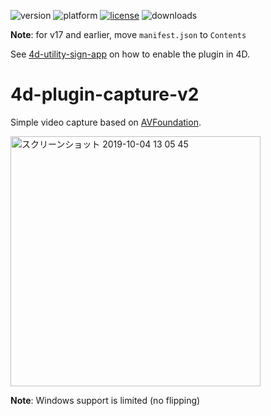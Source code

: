 ![version](https://img.shields.io/badge/version-17%2B-3E8B93)
![platform](https://img.shields.io/static/v1?label=platform&message=mac-intel%20|%20mac-arm%20|%20win-64&color=blue)
[![license](https://img.shields.io/github/license/miyako/4d-plugin-capture-v2)](LICENSE)
![downloads](https://img.shields.io/github/downloads/miyako/4d-plugin-capture-v2/total)

**Note**: for v17 and earlier, move `manifest.json` to `Contents`

See [4d-utility-sign-app](https://github.com/miyako/4d-utility-sign-app) on how to enable the plugin in 4D.

# 4d-plugin-capture-v2
Simple video capture based on [AVFoundation](https://developer.apple.com/av-foundation/).

<img width="400" alt="スクリーンショット 2019-10-04 13 05 45" src="https://user-images.githubusercontent.com/1725068/66180370-be692700-e6a7-11e9-942e-dbaeb5399afb.png">

**Note**: Windows support is limited (no flipping)
